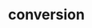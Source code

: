 ---
layout: recommendation
parent: DNA
title: conversion
definition: 
     Conversion: a sequence change where, compared to a reference sequence, a **range of nucleotides** are replaced by a sequence from **elsewhere** in the genome
discussion:
     What is a "conversion"?: Conversions, gene conversions, result from a nonreciprocal transfer of genetic information between two sites in the genome. The two sites often contain homologous sequences, e.g. two homologous genes. The two sites can be anywhere in the genome but are in reality often not far apart on one chromosome. After a (gene) conversion event the two sites have  an identical sequence.
     Why not describe the variants independently?: The converted segment is usually of considerable length (several hundred nucleotides) and will contain a whole series of sequence changes. Describing these changes all independently will make the description lengthy and rather complex. In such cases it is recommended to describe the change as a conversion using <b>"con"</b>.
---